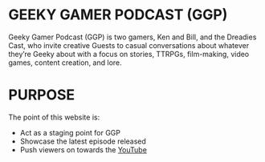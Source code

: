 # GEEKY GAMER PODCAST (GGP)

Geeky Gamer Podcast (GGP) is two gamers, Ken and Bill, and the Dreadies Cast, who invite creative Guests to casual conversations about whatever they’re Geeky about with a focus on stories, TTRPGs, film-making, video games, content creation, and lore.

# PURPOSE

The point of this website is:  
  - Act as a staging point for GGP
  - Showcase the latest episode released
  - Push viewers on towards the [YouTube](https://youtube.com/playlist?list=PLKcCKSGU8sp1FDtNcrge8BOCxVdgdGrsW&si=u_Ls8xbV5_rEDEjI)

